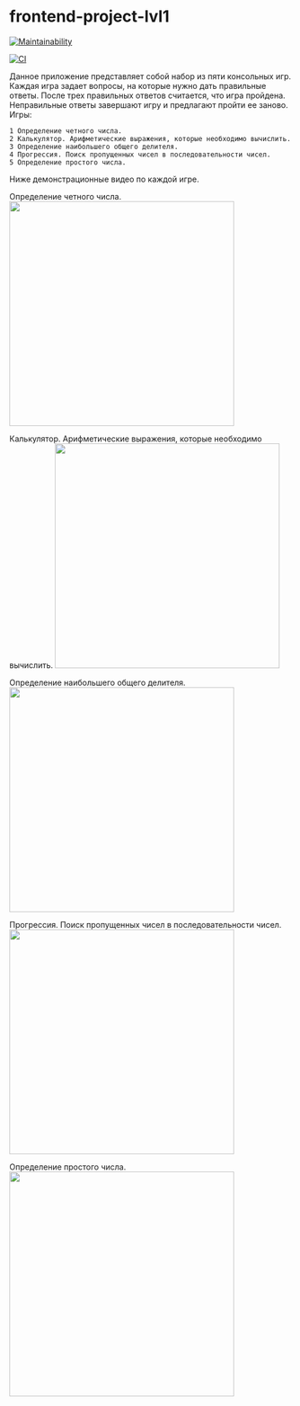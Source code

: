 # frontend-project-lvl1

[![Maintainability](https://api.codeclimate.com/v1/badges/be03679117471128b0ae/maintainability)](https://codeclimate.com/github/DaniilStr/frontend-project-lvl1/maintainability)

[![CI](https://github.com/DaniilStr/frontend-project-lvl1/workflows/CI/badge.svg)](https://github.com/DaniilStr/frontend-project-lvl1/actions)

Данное приложение представляет собой набор из пяти консольных игр. Каждая игра задает вопросы, на которые нужно дать правильные ответы. После трех правильных ответов считается, что игра пройдена. Неправильные ответы завершают игру и предлагают пройти ее заново. Игры:

    1 Определение четного числа.
    2 Калькулятор. Арифметические выражения, которые необходимо вычислить.
    3 Определение наибольшего общего делителя.
    4 Прогрессия. Поиск пропущенных чисел в последовательности чисел.
    5 Определение простого числа.

Ниже демонстрационные видео по каждой игре.

<p>
Определение четного числа.
<a href="https://asciinema.org/a/h1sVMsb7u4sptytfFG1CgDsd7" target="_blank"><img src="https://asciinema.org/a/h1sVMsb7u4sptytfFG1CgDsd7.svg" width="400" /></a>
</p>
<p>
Калькулятор. Арифметические выражения, которые необходимо вычислить.
<a href="https://asciinema.org/a/e1TNC4yloYIzN06zLM1kHvxKA" target="_blank"><img src="https://asciinema.org/a/e1TNC4yloYIzN06zLM1kHvxKA.svg" width="400" /></a>
</p>
<p>
Определение наибольшего общего делителя.
<a href="https://asciinema.org/a/mLoOy5Y1cE3n8wsYOVRvIPB2n" target="_blank"><img src="https://asciinema.org/a/mLoOy5Y1cE3n8wsYOVRvIPB2n.svg" width="400" /></a>
</p>
<p>
Прогрессия. Поиск пропущенных чисел в последовательности чисел.
<a href="https://asciinema.org/a/IB9sd7950FinxQvYk1kxEkFwM" target="_blank"><img src="https://asciinema.org/a/IB9sd7950FinxQvYk1kxEkFwM.svg" width="400" /></a>
</p>
<p>
Определение простого числа.
<a href="https://asciinema.org/a/SfRbhVEfBvbX2rQxaM6hhYPwx" target="_blank"><img src="https://asciinema.org/a/SfRbhVEfBvbX2rQxaM6hhYPwx.svg" width="400"/></a>
</p>
